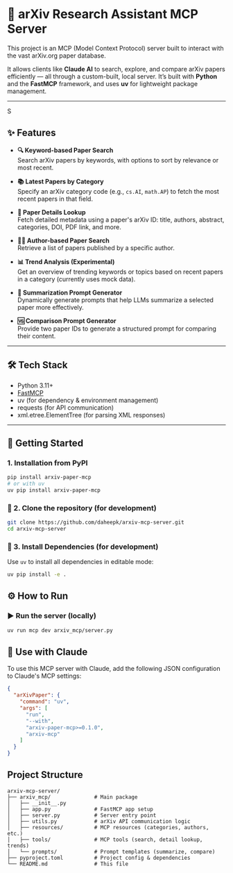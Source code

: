 # 🧠 arXiv Research Assistant MCP Server

This project is an MCP (Model Context Protocol) server built to interact with the vast arXiv.org paper database.

It allows clients like **Claude AI** to search, explore, and compare arXiv papers efficiently — all through a custom-built, local server. It’s built with **Python** and the **FastMCP** framework, and uses **uv** for lightweight package management.

---
S
## ✨ Features

- **🔍 Keyword-based Paper Search**  
  Search arXiv papers by keywords, with options to sort by relevance or most recent.

- **📚 Latest Papers by Category**  
  Specify an arXiv category code (e.g., `cs.AI`, `math.AP`) to fetch the most recent papers in that field.

- **📄 Paper Details Lookup**  
  Fetch detailed metadata using a paper's arXiv ID: title, authors, abstract, categories, DOI, PDF link, and more.

- **🧑‍🔬 Author-based Paper Search**  
  Retrieve a list of papers published by a specific author.

- **📊 Trend Analysis (Experimental)**  
  Get an overview of trending keywords or topics based on recent papers in a category (currently uses mock data).

- **📝 Summarization Prompt Generator**  
  Dynamically generate prompts that help LLMs summarize a selected paper more effectively.

- **🆚 Comparison Prompt Generator**  
  Provide two paper IDs to generate a structured prompt for comparing their content.

---

## 🛠️ Tech Stack

- Python 3.11+
- [FastMCP](https://github.com/modelcontextprotocol/fastmcp)
- uv (for dependency & environment management)
- requests (for API communication)
- xml.etree.ElementTree (for parsing XML responses)

---

## 🚀 Getting Started

### 1. Installation from PyPI
```bash
pip install arxiv-paper-mcp
# or with uv
uv pip install arxiv-paper-mcp
```
### 🔧 2. Clone the repository (for development)
```bash
git clone https://github.com/daheepk/arxiv-mcp-server.git
cd arxiv-mcp-server
```
### 🔧 3. Install Dependencies (for development)

Use `uv` to install all dependencies in editable mode:

```bash
uv pip install -e .
```

## ⚙️ How to Run

### ▶️ Run the server (locally)

```bash
uv run mcp dev arxiv_mcp/server.py
```

## 🔌 Use with Claude

To use this MCP server with Claude, add the following JSON configuration to Claude's MCP settings:

```json
{
  "arXivPaper": {
    "command": "uv",
    "args": [
      "run",
      "--with",
      "arxiv-paper-mcp>=0.1.0",
      "arxiv-mcp"
    ]
  }
}
```

## Project Structure
```
arxiv-mcp-server/
├── arxiv_mcp/              # Main package
│   ├── __init__.py
│   ├── app.py              # FastMCP app setup
│   ├── server.py           # Server entry point
│   ├── utils.py            # arXiv API communication logic
│   ├── resources/          # MCP resources (categories, authors, etc.)
│   ├── tools/              # MCP tools (search, detail lookup, trends)
│   └── prompts/            # Prompt templates (summarize, compare)
├── pyproject.toml          # Project config & dependencies
└── README.md               # This file
```
